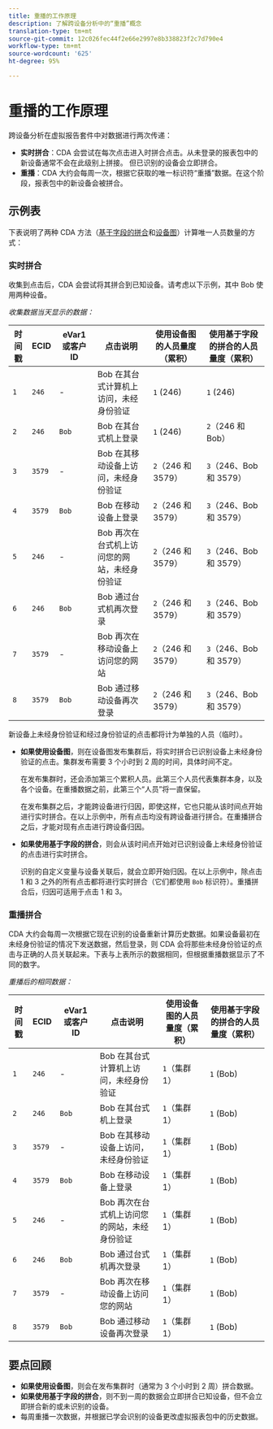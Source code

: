 ```yaml
---
title: 重播的工作原理
description: 了解跨设备分析中的“重播”概念
translation-type: tm+mt
source-git-commit: 12c026fec44f2e66e2997e8b338823f2c7d790e4
workflow-type: tm+mt
source-wordcount: '625'
ht-degree: 95%

---
```



# 重播的工作原理

跨设备分析在虚拟报告套件中对数据进行两次传递：

* **实时拼合**：CDA 会尝试在每次点击进入时拼合点击。从未登录的报表包中的新设备通常不会在此级别上拼接。 但已识别的设备会立即拼合。
* **重播**：CDA 大约会每周一次，根据它获取的唯一标识符“重播”数据。在这个阶段，报表包中的新设备会被拼合。

## 示例表

下表说明了两种 CDA 方法（[基于字段的拼合](field-based-stitching.md)和[设备图](device-graph.md)）计算唯一人员数量的方式：

### 实时拼合

收集到点击后，CDA 会尝试将其拼合到已知设备。请考虑以下示例，其中 Bob 使用两种设备。

*收集数据当天显示的数据：*

| 时间戳 | ECID | eVar1 或客户 ID | 点击说明 | 使用设备图的人员量度（累积） | 使用基于字段的拼合的人员量度（累积） |
| --- | --- | --- | --- | --- | --- |
| `1` | `246` | - | Bob 在其台式计算机上访问，未经身份验证 | `1` (246) | `1` (246) |
| `2` | `246` | `Bob` | Bob 在其台式机上登录 | `1` (246) | `2`（246 和 Bob） |
| `3` | `3579` | - | Bob 在其移动设备上访问，未经身份验证 | `2`（246 和 3579） | `3`（246、Bob 和 3579） |
| `4` | `3579` | `Bob` | Bob 在移动设备上登录 | `2`（246 和 3579） | `3`（246、Bob 和 3579） |
| `5` | `246` | - | Bob 再次在台式机上访问您的网站，未经身份验证 | `2`（246 和 3579） | `3`（246、Bob 和 3579） |
| `6` | `246` | `Bob` | Bob 通过台式机再次登录 | `2`（246 和 3579） | `3`（246、Bob 和 3579） |
| `7` | `3579` | - | Bob 再次在移动设备上访问您的网站 | `2`（246 和 3579） | `3`（246、Bob 和 3579） |
| `8` | `3579` | `Bob` | Bob 通过移动设备再次登录 | `2`（246 和 3579） | `3`（246、Bob 和 3579） |

新设备上未经身份验证和经过身份验证的点击都将计为单独的人员（临时）。

* **如果使用设备图**，则在设备图发布集群后，将实时拼合已识别设备上未经身份验证的点击。集群发布需要 3 个小时到 2 周的时间，具体时间不定。

   在发布集群时，还会添加第三个累积人员。此第三个人员代表集群本身，以及各个设备。在重播数据之前，此第三个“人员”将一直保留。

   在发布集群之后，才能跨设备进行归因，即使这样，它也只能从该时间点开始进行实时拼合。在以上示例中，所有点击均没有跨设备进行拼合。在重播拼合之后，才能对现有点击进行跨设备归因。
* **如果使用基于字段的拼合**，则会从该时间点开始对已识别设备上未经身份验证的点击进行实时拼合。

   识别的自定义变量与设备关联后，就会立即开始归因。在以上示例中，除点击 1 和 3 之外的所有点击都将进行实时拼合（它们都使用 `Bob` 标识符）。重播拼合后，归因可适用于点击 1 和 3。

### 重播拼合

CDA 大约会每周一次根据它现在识别的设备重新计算历史数据。如果设备最初在未经身份验证的情况下发送数据，然后登录，则 CDA 会将那些未经身份验证的点击与正确的人员关联起来。下表与上表所示的数据相同，但根据重播数据显示了不同的数字。

*重播后的相同数据：*

| 时间戳 | ECID | eVar1 或客户 ID | 点击说明 | 使用设备图的人员量度（累积） | 使用基于字段的拼合的人员量度（累积） |
| --- | --- | --- | --- | --- | --- |
| `1` | `246` | - | Bob 在其台式计算机上访问，未经身份验证 | `1`（集群 1） | `1` (Bob) |
| `2` | `246` | `Bob` | Bob 在其台式机上登录 | `1`（集群 1） | `1` (Bob) |
| `3` | `3579` | - | Bob 在其移动设备上访问，未经身份验证 | `1`（集群 1） | `1` (Bob) |
| `4` | `3579` | `Bob` | Bob 在移动设备上登录 | `1`（集群 1） | `1` (Bob) |
| `5` | `246` | - | Bob 再次在台式机上访问您的网站，未经身份验证 | `1`（集群 1） | `1` (Bob) |
| `6` | `246` | `Bob` | Bob 通过台式机再次登录 | `1`（集群 1） | `1` (Bob) |
| `7` | `3579` | - | Bob 再次在移动设备上访问您的网站 | `1`（集群 1） | `1` (Bob) |
| `8` | `3579` | `Bob` | Bob 通过移动设备再次登录 | `1`（集群 1） | `1` (Bob) |

## 要点回顾

* **如果使用设备图**，则会在发布集群时（通常为 3 个小时到 2 周）拼合数据。
* **如果使用基于字段的拼合**，则不到一周的数据会立即拼合已知设备，但不会立即拼合新的或未识别的设备。
* 每周重播一次数据，并根据已学会识别的设备更改虚拟报表包中的历史数据。
